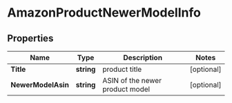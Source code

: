 # AmazonProductNewerModelInfo


## Properties

| Name | Type | Description | Notes |
|------------ | ------------- | ------------- | -------------|
**Title** | **string** | product title |[optional]|
**NewerModelAsin** | **string** | ASIN of the newer product model |[optional]|